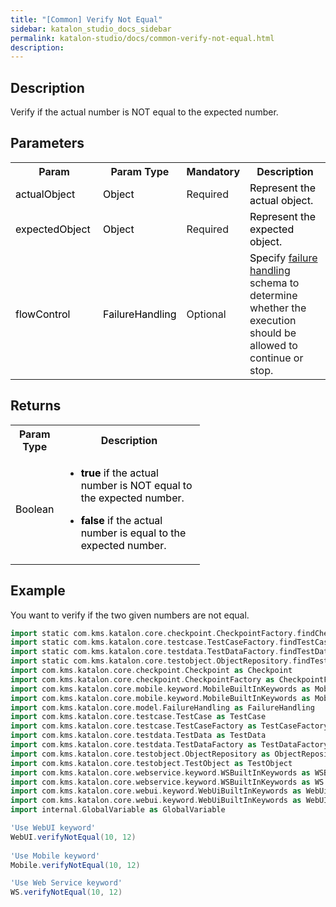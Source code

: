 ```yaml
---
title: "[Common] Verify Not Equal" 
sidebar: katalon_studio_docs_sidebar
permalink: katalon-studio/docs/common-verify-not-equal.html 
description: 
---
```

Description  
-------------

Verify if the actual number is NOT equal to the expected number.

Parameters  
------------

<table class="wrapped confluenceTable"><colgroup><col><col><col><col></colgroup><tbody><tr class="xtr-0"><th class="xtd-0-0 confluenceTh">Param</th><th class="xtd-0-1 confluenceTh">Param Type</th><th class="xtd-0-2 confluenceTh" colspan="1">Mandatory</th><th class="xtd-0-3 confluenceTh" colspan="1">Description</th></tr><tr class="xtr-1"><td class="xtd-1-0 confluenceTd" colspan="1"><span style="color: rgb(0,0,0);">actualObject&nbsp;</span></td><td class="xtd-1-1 confluenceTd" colspan="1"><span style="color: rgb(0,0,0);">Object&nbsp;</span></td><td class="xtd-1-2 confluenceTd" colspan="1">Required</td><td class="xtd-1-3 confluenceTd" colspan="1"><span style="color: rgb(0,0,0);">Represent the actual object.</span></td></tr><tr class="xtr-2"><td class="xtd-2-0 confluenceTd" colspan="1"><span style="color: rgb(0,0,0);">expectedObject&nbsp;</span></td><td class="xtd-2-1 confluenceTd" colspan="1"><span style="color: rgb(0,0,0);">Object&nbsp;</span></td><td class="xtd-2-2 confluenceTd" colspan="1">Required</td><td class="xtd-2-3 confluenceTd" colspan="1"><span style="color: rgb(0,0,0);">Represent the expected object.</span></td></tr><tr class="xtr-3"><td class="xtd-3-0 confluenceTd"><span style="color: rgb(0,0,0);">flowControl</span></td><td class="xtd-3-1 confluenceTd"><span style="color: rgb(0,0,0);">FailureHandling</span></td><td class="xtd-3-2 confluenceTd" colspan="1">Optional</td><td class="xtd-3-3 confluenceTd" colspan="1"><span style="color: rgb(0,0,0);">Spec</span><span>ify </span><a href="https://docs.katalon.com/x/qAAM" rel="nofollow">failure handling</a><span> schema to determine whether the execution should be allowed to continue or stop.</span></td></tr></tbody></table>

Returns
-------

<table class="relative-table wrapped confluenceTable" style="width: 60.0473%;"><colgroup><col style="width: 23.2589%;"><col style="width: 76.7411%;"></colgroup><tbody><tr class="xtr-0"><th class="xtd-0-0 confluenceTh">Param Type</th><th class="xtd-0-1 confluenceTh">Description</th></tr><tr class="xtr-1"><td class="xtd-1-0 confluenceTd"><span style="color: rgb(0,0,0);">Boolean</span></td><td class="xtd-1-1 confluenceTd"><ul><li><p><span style="color: rgb(0,0,0);"><strong>true</strong>&nbsp;if the actual number is&nbsp;NOT equal to the expected number.</span></p></li><li><p><span style="color: rgb(0,0,0);"><strong>false</strong>&nbsp;if the actual number is equal to the expected number.</span></p></li></ul></td></tr></tbody></table>

Example  
---------

You want to verify if the two given numbers are not equal.

```groovy
import static com.kms.katalon.core.checkpoint.CheckpointFactory.findCheckpoint
import static com.kms.katalon.core.testcase.TestCaseFactory.findTestCase
import static com.kms.katalon.core.testdata.TestDataFactory.findTestData
import static com.kms.katalon.core.testobject.ObjectRepository.findTestObject
import com.kms.katalon.core.checkpoint.Checkpoint as Checkpoint
import com.kms.katalon.core.checkpoint.CheckpointFactory as CheckpointFactory
import com.kms.katalon.core.mobile.keyword.MobileBuiltInKeywords as MobileBuiltInKeywords
import com.kms.katalon.core.mobile.keyword.MobileBuiltInKeywords as Mobile
import com.kms.katalon.core.model.FailureHandling as FailureHandling
import com.kms.katalon.core.testcase.TestCase as TestCase
import com.kms.katalon.core.testcase.TestCaseFactory as TestCaseFactory
import com.kms.katalon.core.testdata.TestData as TestData
import com.kms.katalon.core.testdata.TestDataFactory as TestDataFactory
import com.kms.katalon.core.testobject.ObjectRepository as ObjectRepository
import com.kms.katalon.core.testobject.TestObject as TestObject
import com.kms.katalon.core.webservice.keyword.WSBuiltInKeywords as WSBuiltInKeywords
import com.kms.katalon.core.webservice.keyword.WSBuiltInKeywords as WS
import com.kms.katalon.core.webui.keyword.WebUiBuiltInKeywords as WebUiBuiltInKeywords
import com.kms.katalon.core.webui.keyword.WebUiBuiltInKeywords as WebUI
import internal.GlobalVariable as GlobalVariable

'Use WebUI keyword'
WebUI.verifyNotEqual(10, 12)
 
'Use Mobile keyword'
Mobile.verifyNotEqual(10, 12)

'Use Web Service keyword'
WS.verifyNotEqual(10, 12)
```